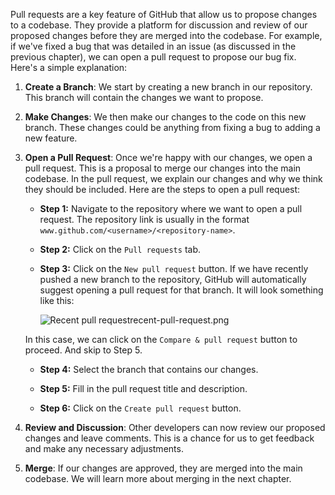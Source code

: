 Pull requests are a key feature of GitHub that allow us to propose changes to a codebase. They provide a platform for discussion and review of our proposed changes before they are merged into the codebase. For example, if we've fixed a bug that was detailed in an issue (as discussed in the previous chapter), we can open a pull request to propose our bug fix. Here's a simple explanation:

1. **Create a Branch**: We start by creating a new branch in our repository. This branch will contain the changes we want to propose.

2. **Make Changes**: We then make our changes to the code on this new branch. These changes could be anything from fixing a bug to adding a new feature.

3. **Open a Pull Request**: Once we're happy with our changes, we open a pull request. This is a proposal to merge our changes into the main codebase. In the pull request, we explain our changes and why we think they should be included. Here are the steps to open a pull request:

   - **Step 1:** Navigate to the repository where we want to open a pull request. The repository link is usually in the format `www.github.com/<username>/<repository-name>`.

   - **Step 2:** Click on the `Pull requests` tab.

   - **Step 3:** Click on the `New pull request` button. If we have recently pushed a new branch to the repository, GitHub will automatically suggest opening a pull request for that branch. It will look something like this:

     <image alt="Recent pull request">recent-pull-request.png</image>

   In this case, we can click on the `Compare & pull request` button to proceed. And skip to Step 5.

   - **Step 4:** Select the branch that contains our changes.

   - **Step 5:** Fill in the pull request title and description.

   - **Step 6:** Click on the `Create pull request` button.

4. **Review and Discussion**: Other developers can now review our proposed changes and leave comments. This is a chance for us to get feedback and make any necessary adjustments.

5. **Merge**: If our changes are approved, they are merged into the main codebase. We will learn more about merging in the next chapter.
